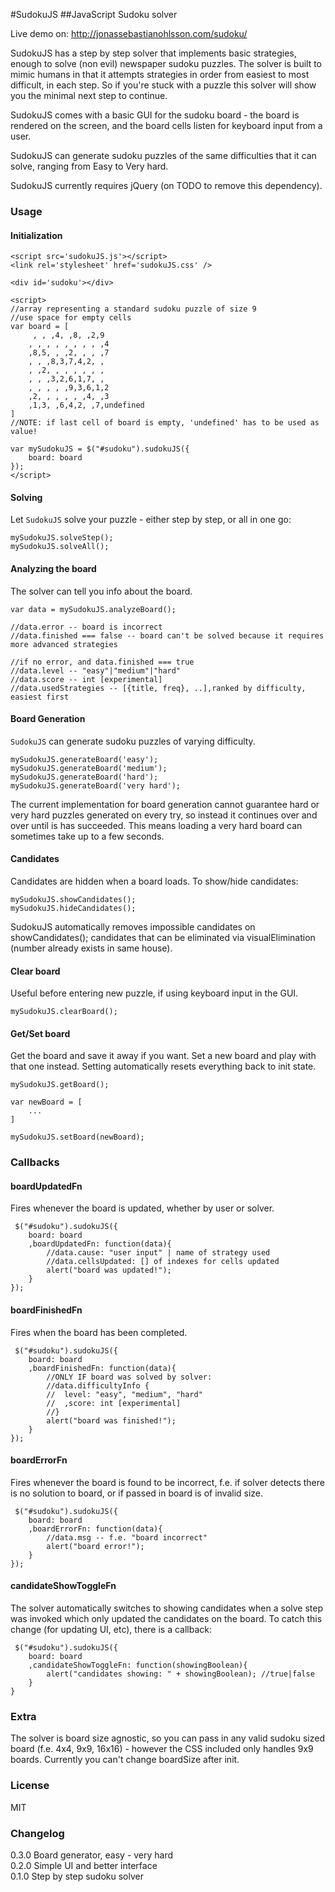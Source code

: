 #SudokuJS
##JavaScript Sudoku solver

Live demo on: http://jonassebastianohlsson.com/sudoku/

SudokuJS has a step by step solver that implements basic strategies,
enough to solve (non evil) newspaper sudoku puzzles. The solver is built
to mimic humans in that it attempts strategies in order from easiest to most
difficult, in each step. So if you're stuck with a puzzle this solver will show
you the minimal next step to continue.

SudokuJS comes with a basic GUI for the sudoku board - the board is rendered on the screen,
and the board cells listen for keyboard input from a user.

SudokuJS can generate sudoku puzzles of the same difficulties that it can solve,
ranging from Easy to Very hard.

SudokuJS currently requires jQuery (on TODO to remove this dependency).

### Usage

#### Initialization
	<script src='sudokuJS.js'></script>
    <link rel='stylesheet' href='sudokuJS.css' />

    <div id='sudoku'></div>

    <script>
	//array representing a standard sudoku puzzle of size 9
	//use space for empty cells
	var board = [
		 , , ,4, ,8, ,2,9
		, , , , , , , , ,4
		,8,5, , ,2, , , ,7
		, , ,8,3,7,4,2, ,
		, ,2, , , , , , ,
		, , ,3,2,6,1,7, ,
		, , , , ,9,3,6,1,2
		,2, , , , , ,4, ,3
		,1,3, ,6,4,2, ,7,undefined
	]
	//NOTE: if last cell of board is empty, 'undefined' has to be used as value!

    var mySudokuJS = $("#sudoku").sudokuJS({
        board: board
    });
    </script>

#### Solving
Let `SudokuJS` solve your puzzle - either step by step, or all in one go:

	mySudokuJS.solveStep();
	mySudokuJS.solveAll();

#### Analyzing the board
The solver can tell you info about the board.

	var data = mySudokuJS.analyzeBoard();

	//data.error -- board is incorrect
	//data.finished === false -- board can't be solved because it requires more advanced strategies

	//if no error, and data.finished === true
	//data.level -- "easy"|"medium"|"hard"
	//data.score -- int [experimental]
	//data.usedStrategies -- [{title, freq}, ..],ranked by difficulty, easiest first

#### Board Generation
`SudokuJS` can generate sudoku puzzles of varying difficulty.

	mySudokuJS.generateBoard('easy');
	mySudokuJS.generateBoard('medium');
	mySudokuJS.generateBoard('hard');
	mySudokuJS.generateBoard('very hard');

The current implementation for board generation cannot guarantee hard or
very hard puzzles generated on every try, so instead it continues over and over
until is has succeeded. This means loading a very hard board can sometimes
take up to a few seconds.

#### Candidates
Candidates are hidden when a board loads. To show/hide candidates:

	mySudokuJS.showCandidates();
	mySudokuJS.hideCandidates();

SudokuJS automatically removes impossible candidates on showCandidates();
candidates that can be eliminated via visualElimination (number already exists in same house).

#### Clear board
Useful before entering new puzzle, if using keyboard input in the GUI.

	mySudokuJS.clearBoard();

#### Get/Set board
Get the board and save it away if you want. Set a new board and play with that one instead.
Setting automatically resets everything back to init state.

	mySudokuJS.getBoard();

	var newBoard = [
		...
	]

	mySudokuJS.setBoard(newBoard);



### Callbacks

#### boardUpdatedFn
Fires whenever the board is updated, whether by user or solver.

	 $("#sudoku").sudokuJS({
		board: board
		,boardUpdatedFn: function(data){
			//data.cause: "user input" | name of strategy used
			//data.cellsUpdated: [] of indexes for cells updated
			alert("board was updated!");
		}
	});

#### boardFinishedFn
Fires when the board has been completed.

	 $("#sudoku").sudokuJS({
		board: board
		,boardFinishedFn: function(data){
			//ONLY IF board was solved by solver:
			//data.difficultyInfo {
			//	level: "easy", "medium", "hard"
			//	,score: int [experimental]
			//}
			alert("board was finished!");
		}
	});


#### boardErrorFn
Fires whenever the board is found to be incorrect, f.e. if solver detects there is no solution to board, or if passed in board is of invalid size.

	 $("#sudoku").sudokuJS({
		board: board
		,boardErrorFn: function(data){
			//data.msg -- f.e. "board incorrect"
			alert("board error!");
		}
	});

#### candidateShowToggleFn
 The solver automatically switches to showing candidates when a solve step was invoked which only updated the candidates on the board. To catch this change (for updating UI, etc), there is a callback:

	 $("#sudoku").sudokuJS({
		board: board
		,candidateShowToggleFn: function(showingBoolean){
			alert("candidates showing: " + showingBoolean); //true|false
		}
	}

### Extra
The solver is board size agnostic, so you can pass in any valid sudoku sized board (f.e. 4x4, 9x9, 16x16) - however the CSS included only handles 9x9 boards. Currently you can't change boardSize after init.

### License
MIT

### Changelog
0.3.0 Board generator, easy - very hard  
0.2.0 Simple UI and better interface  
0.1.0 Step by step sudoku solver  

